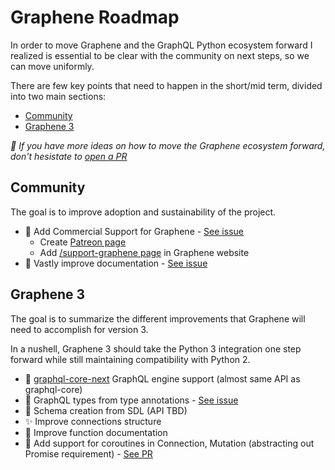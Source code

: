 # Graphene Roadmap

In order to move Graphene and the GraphQL Python ecosystem forward I realized is essential to be clear with the community on next steps, so we can move uniformly.

There are few key points that need to happen in the short/mid term, divided into two main sections:

- [Community](#community)
- [Graphene 3](#graphene-3)

_👋 If you have more ideas on how to move the Graphene ecosystem forward, don't hesistate to [open a PR](https://github.com/graphql-python/graphene/edit/master/ROADMAP.md)_

## Community

The goal is to improve adoption and sustainability of the project.

- 💎 Add Commercial Support for Graphene - [See issue](https://github.com/graphql-python/graphene/issues/813)
  - Create [Patreon page](https://www.patreon.com/syrusakbary)
  - Add [/support-graphene page](https://graphene-python.org/support-graphene/) in Graphene website
- 📘 Vastly improve documentation - [See issue](https://github.com/graphql-python/graphene/issues/823)

## Graphene 3

The goal is to summarize the different improvements that Graphene will need to accomplish for version 3.

In a nushell, Graphene 3 should take the Python 3 integration one step forward while still maintaining compatibility with Python 2.

- 🚀 [graphql-core-next](https://github.com/graphql-python/graphql-core-next) GraphQL engine support (almost same API as graphql-core)
- 🔸 GraphQL types from type annotations - [See issue](https://github.com/graphql-python/graphene/issues/729)
- 📄 Schema creation from SDL (API TBD)
- ✨ Improve connections structure
- 📗 Improve function documentation
- 🔀 Add support for coroutines in Connection, Mutation (abstracting out Promise requirement) - [See PR](https://github.com/graphql-python/graphene/pull/824)
